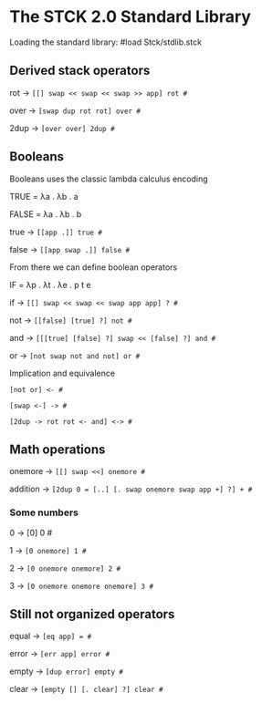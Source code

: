 The STCK 2.0 Standard Library
=============================

Loading the standard library:
#load Stck/stdlib.stck

Derived stack operators
-----------------------
rot -> ```[[] swap << swap << swap >> app] rot #```

over -> ```[swap dup rot rot] over #```

2dup -> ```[over over] 2dup #```

Booleans
--------
Booleans uses the classic lambda calculus encoding

TRUE = λa . λb . a

FALSE = λa . λb . b

true -> ```[[app .]] true #```

false -> ```[[app swap .]] false #```

From there we can define boolean operators

IF = λp . λt . λe . p t e

if -> ```[[] swap << swap << swap app app] ? #```

not -> ```[[false] [true] ?] not #```

and -> ```[[[true] [false] ?] swap << [false] ?] and #```

or -> ```[not swap not and not] or #```

Implication and equivalence

```[not or] <- #```

```[swap <-] -> #```

```[2dup -> rot rot <- and] <-> #```

Math operations
---------------

onemore -> ```[[] swap <<] onemore #```

addition -> ```[2dup 0 = [..] [. swap onemore swap app +] ?] + #```

### Some numbers
0 -> [0] 0 #

1 -> ```[0 onemore] 1 #```

2 -> ```[0 onemore onemore] 2 #```

3 -> ```[0 onemore onemore onemore] 3 #```


Still not organized operators
-----------------------------

equal -> ```[eq app] = #```

error -> ```[err app] error #```

empty -> ```[dup error] empty #```

clear -> ```[empty [] [. clear] ?] clear #```